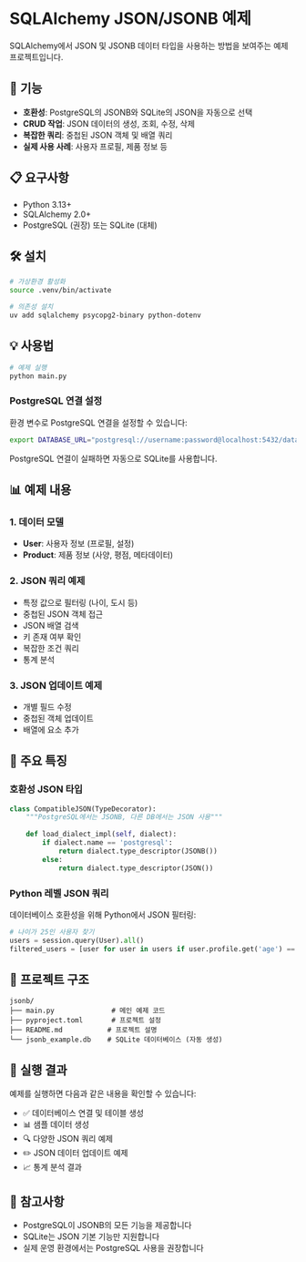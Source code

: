 # SQLAlchemy JSON/JSONB 예제

SQLAlchemy에서 JSON 및 JSONB 데이터 타입을 사용하는 방법을 보여주는 예제 프로젝트입니다.

## 🚀 기능

- **호환성**: PostgreSQL의 JSONB와 SQLite의 JSON을 자동으로 선택
- **CRUD 작업**: JSON 데이터의 생성, 조회, 수정, 삭제
- **복잡한 쿼리**: 중첩된 JSON 객체 및 배열 쿼리
- **실제 사용 사례**: 사용자 프로필, 제품 정보 등

## 📋 요구사항

- Python 3.13+
- SQLAlchemy 2.0+
- PostgreSQL (권장) 또는 SQLite (대체)

## 🛠 설치

```bash
# 가상환경 활성화
source .venv/bin/activate

# 의존성 설치
uv add sqlalchemy psycopg2-binary python-dotenv
```

## 💡 사용법

```bash
# 예제 실행
python main.py
```

### PostgreSQL 연결 설정

환경 변수로 PostgreSQL 연결을 설정할 수 있습니다:

```bash
export DATABASE_URL="postgresql://username:password@localhost:5432/database_name"
```

PostgreSQL 연결이 실패하면 자동으로 SQLite를 사용합니다.

## 📊 예제 내용

### 1. 데이터 모델

- **User**: 사용자 정보 (프로필, 설정)
- **Product**: 제품 정보 (사양, 평점, 메타데이터)

### 2. JSON 쿼리 예제

- 특정 값으로 필터링 (나이, 도시 등)
- 중첩된 JSON 객체 접근
- JSON 배열 검색
- 키 존재 여부 확인
- 복잡한 조건 쿼리
- 통계 분석

### 3. JSON 업데이트 예제

- 개별 필드 수정
- 중첩된 객체 업데이트
- 배열에 요소 추가

## 🔧 주요 특징

### 호환성 JSON 타입

```python
class CompatibleJSON(TypeDecorator):
    """PostgreSQL에서는 JSONB, 다른 DB에서는 JSON 사용"""
    
    def load_dialect_impl(self, dialect):
        if dialect.name == 'postgresql':
            return dialect.type_descriptor(JSONB())
        else:
            return dialect.type_descriptor(JSON())
```

### Python 레벨 JSON 쿼리

데이터베이스 호환성을 위해 Python에서 JSON 필터링:

```python
# 나이가 25인 사용자 찾기
users = session.query(User).all()
filtered_users = [user for user in users if user.profile.get('age') == 25]
```

## 📁 프로젝트 구조

```
jsonb/
├── main.py              # 메인 예제 코드
├── pyproject.toml       # 프로젝트 설정
├── README.md           # 프로젝트 설명
└── jsonb_example.db    # SQLite 데이터베이스 (자동 생성)
```

## 🎯 실행 결과

예제를 실행하면 다음과 같은 내용을 확인할 수 있습니다:

- ✅ 데이터베이스 연결 및 테이블 생성
- 📊 샘플 데이터 생성
- 🔍 다양한 JSON 쿼리 예제
- ✏️ JSON 데이터 업데이트 예제
- 📈 통계 분석 결과

## 🚨 참고사항

- PostgreSQL이 JSONB의 모든 기능을 제공합니다
- SQLite는 JSON 기본 기능만 지원합니다
- 실제 운영 환경에서는 PostgreSQL 사용을 권장합니다
